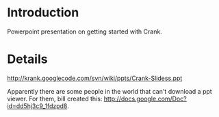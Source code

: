 # Introduction #

Powerpoint presentation on getting started with Crank.


# Details #

http://krank.googlecode.com/svn/wiki/ppts/Crank-Slidess.ppt

Apparently there are some people in the world that can't download a ppt viewer. For them, bill created this: http://docs.google.com/Doc?id=dd5hj3c9_1fdzpd8.
